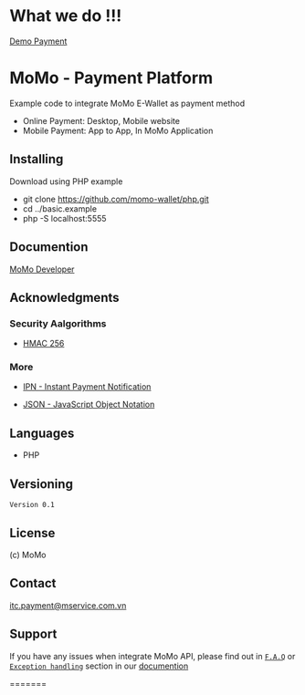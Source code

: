 # What we do !!!
[Demo Payment](https://test-payment.momo.vn/demo/#/)

# MoMo - Payment Platform

Example code to integrate MoMo E-Wallet as payment method
- Online Payment: Desktop, Mobile website
- Mobile Payment: App to App, In MoMo Application

## Installing
Download using PHP example
- git clone https://github.com/momo-wallet/php.git 
- cd ../basic.example
- php -S localhost:5555

## Documention
[MoMo Developer](https://developers.momo.vn/#/)

## Acknowledgments
### Security Aalgorithms
- [HMAC 256](https://en.wikipedia.org/wiki/HMAC)

### More
- [IPN - Instant Payment Notification](https://developer.paypal.com/docs/classic/products/instant-payment-notification/)

- [JSON - JavaScript Object Notation](https://www.json.org/)

## Languages
- PHP

## Versioning

```
Version 0.1
``` 

## License
(c) MoMo 

## Contact
itc.payment@mservice.com.vn

## Support
If you have any issues when integrate MoMo API, please find out in [`F.A.Q`](https://developers.momo.vn/#/docs/aio/?id=faq) or [`Exception handling`](https://developers.momo.vn/#/docs/error_code) section in our [documention](https://developers.momo.vn)

=======

